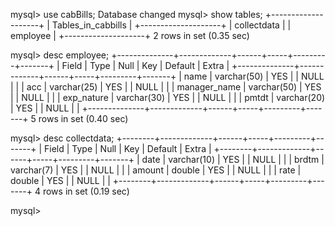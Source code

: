 mysql> use cabBills;
Database changed
mysql> show tables;
+--------------------+
| Tables_in_cabbills |
+--------------------+
| collectdata        |
| employee           |
+--------------------+
2 rows in set (0.35 sec)

mysql> desc employee;
+--------------+-------------+------+-----+---------+-------+
| Field        | Type        | Null | Key | Default | Extra |
+--------------+-------------+------+-----+---------+-------+
| name         | varchar(50) | YES  |     | NULL    |       |
| acc          | varchar(25) | YES  |     | NULL    |       |
| manager_name | varchar(50) | YES  |     | NULL    |       |
| exp_nature   | varchar(30) | YES  |     | NULL    |       |
| pmtdt        | varchar(20) | YES  |     | NULL    |       |
+--------------+-------------+------+-----+---------+-------+
5 rows in set (0.40 sec)

mysql> desc collectdata;
+--------+-------------+------+-----+---------+-------+
| Field  | Type        | Null | Key | Default | Extra |
+--------+-------------+------+-----+---------+-------+
| date   | varchar(10) | YES  |     | NULL    |       |
| brdtm  | varchar(7)  | YES  |     | NULL    |       |
| amount | double      | YES  |     | NULL    |       |
| rate   | double      | YES  |     | NULL    |       |
+--------+-------------+------+-----+---------+-------+
4 rows in set (0.19 sec)

mysql>
